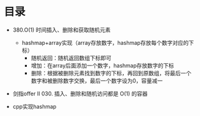 # 目录

- 380.O(1) 时间插入、删除和获取随机元素
  - hashmap+array实现（array存放数字，hashmap存放每个数字对应的下标）
    - 随机返回：随机返回数组下标即可
    - 增加：在array后面添加一个数字，hashmap存放数字的下标
    - 删除：根据被删除元素找到数字的下标，再回到原数组，将最后一个数字和被删除数字交换，最后一个数字设为0，容量减一
- 剑指offer II 030. 插入、删除和随机访问都是 O(1) 的容器



- cpp实现hashmap